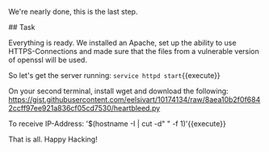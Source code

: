 We're nearly done, this is the last step.

## Task

Everything is ready. We installed an Apache, set up the ability to use HTTPS-Connections
and made sure that the files from a vulnerable version of openssl will be used.

So let's get the server running:
`service httpd start`{{execute}}

On your second terminal, install wget and download the following:
https://gist.githubusercontent.com/eelsivart/10174134/raw/8aea10b2f0f6842ccff97ee921a836cf05cd7530/heartbleed.py

To receive IP-Address: 
'$(hostname -I | cut -d" " -f 1)'{{execute}}

That is all. Happy Hacking!